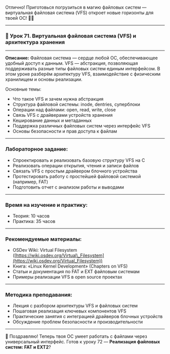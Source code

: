 Отлично! Приготовься погрузиться в магию файловых систем — виртуальная файловая система (VFS) откроет новые горизонты для твоей ОС! 📁✨

---

### 🔹 Урок 71. Виртуальная файловая система (VFS) и архитектура хранения

---

**Описание:**
Файловая система — сердце любой ОС, обеспечивающее удобный доступ к данным. VFS — абстракция, позволяющая поддерживать разные типы файловых систем единым интерфейсом. В этом уроке разберём архитектуру VFS, взаимодействие с физическим хранилищем и основы реализации.

Основные темы:

* Что такое VFS и зачем нужна абстракция
* Структура файловой системы: inode, dentries, суперблоки
* Операции над файлами: open, read, write, close
* Связь VFS с драйверами устройств хранения
* Кеширование данных и метаданных
* Поддержка различных файловых систем через интерфейс VFS
* Основы безопасности и прав доступа к файлам

---

### Лабораторное задание:

* Спроектировать и реализовать базовую структуру VFS на C
* Реализовать операции открытия, чтения и записи файлов
* Связать VFS с простым драйвером блочного устройства
* Протестировать работу с простейшей файловой системой (например, FAT)
* Подготовить отчет с анализом работы и выводами

---

### Время на изучение и практику:

* Теория: 10 часов
* Практика: 35 часов

---

### Рекомендуемые материалы:

* OSDev Wiki: Virtual Filesystem ([https://wiki.osdev.org/Virtual\_Filesystem](https://wiki.osdev.org/Virtual_Filesystem))
* Книга: «Linux Kernel Development» (Chapters on VFS)
* Статьи и документация по FAT и EXT файловым системам
* Примеры реализации VFS в open source проектах

---

### Методика преподавания:

* Лекция с разбором архитектуры VFS и файловых систем
* Пошаговая реализация ключевых компонентов VFS
* Практические занятия с интеграцией драйверов блочных устройств
* Обсуждение проблем безопасности и производительности

---

📁 Поздравляю! Теперь твоя ОС умеет работать с файлами через универсальный интерфейс. Готов к уроку 72 — **Реализация файловых систем: FAT и EXT2**?
